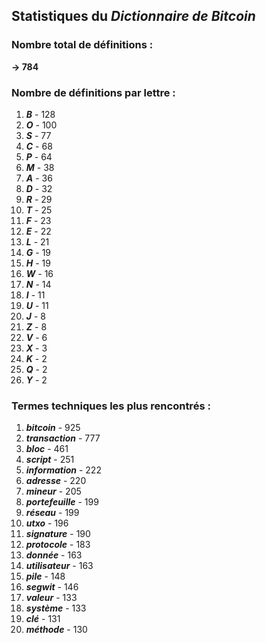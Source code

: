 ## Statistiques du *Dictionnaire de Bitcoin*

### Nombre total de définitions : 
**-> 784**

### Nombre de définitions par lettre :
1. ***B*** - 128
2. ***O*** - 100
3. ***S*** - 77
4. ***C*** - 68
5. ***P*** - 64
6. ***M*** - 38
7. ***A*** - 36
8. ***D*** - 32
9. ***R*** - 29
10. ***T*** - 25
11. ***F*** - 23
12. ***E*** - 22
13. ***L*** - 21
14. ***G*** - 19
15. ***H*** - 19
16. ***W*** - 16
17. ***N*** - 14
18. ***I*** - 11
19. ***U*** - 11
20. ***J*** - 8
21. ***Z*** - 8
22. ***V*** - 6
23. ***X*** - 3
24. ***K*** - 2
25. ***Q*** - 2
26. ***Y*** - 2

### Termes techniques les plus rencontrés :
1. ***bitcoin*** - 925
2. ***transaction*** - 777
3. ***bloc*** - 461
4. ***script*** - 251
5. ***information*** - 222
6. ***adresse*** - 220
7. ***mineur*** - 205
8. ***portefeuille*** - 199
9. ***réseau*** - 199
10. ***utxo*** - 196
11. ***signature*** - 190
12. ***protocole*** - 183
13. ***donnée*** - 163
14. ***utilisateur*** - 163
15. ***pile*** - 148
16. ***segwit*** - 146
17. ***valeur*** - 133
18. ***système*** - 133
19. ***clé*** - 131
20. ***méthode*** - 130
